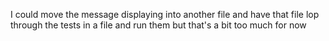 I could move the message displaying into another file and 
have that file lop through the tests in a file and run them
but that's a bit too much for now